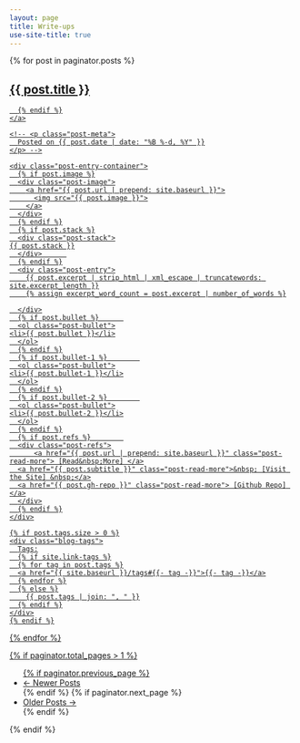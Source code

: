 ```yaml
---
layout: page
title: Write-ups
use-site-title: true
---
```

<div class="posts-list">
  {% for post in paginator.posts %}
  <article class="post-preview">
    <a href="{{ post.subtitle }}">
	  <h2 class="post-title">{{ post.title }}</h2>

<!-- 	  {% if post.subtitle %}
	  <h3 class="post-subtitle">
	    {{ post.subtitle }}
	  </h3> -->
	  {% endif %}
    </a>

    <!-- <p class="post-meta">
      Posted on {{ post.date | date: "%B %-d, %Y" }}
    </p> -->
    
    <div class="post-entry-container">
      {% if post.image %}
      <div class="post-image">
        <a href="{{ post.url | prepend: site.baseurl }}">
          <img src="{{ post.image }}">
        </a>
      </div>
      {% endif %}
      {% if post.stack %}
      <div class="post-stack">
	{{ post.stack }}
      </div>	  
      {% endif %}
      <div class="post-entry">
        {{ post.excerpt | strip_html | xml_escape | truncatewords: site.excerpt_length }}
        {% assign excerpt_word_count = post.excerpt | number_of_words %}
<!--         {% if post.content != post.excerpt or excerpt_word_count > site.excerpt_length %}
          <a href="{{ post.url | prepend: site.baseurl }}" class="post-read-more"> [Read&nbsp;More] </a>
	  <a href="{{ post.subtitle }}" class="post-read-more">&nbsp; [Visit the Site] &nbsp;</a>
	  <a href="{{ post.gh-repo }}" class="post-read-more"> [Github Repo] </a>
        {% endif %} -->
      </div>
      {% if post.bullet %}	    
      <ol class="post-bullet">
	<li>{{ post.bullet }}</li>
      </ol>
      {% endif %}
      {% if post.bullet-1 %}	    
      <ol class="post-bullet">
	<li>{{ post.bullet-1 }}</li>
      </ol>
      {% endif %}
      {% if post.bullet-2 %}	    
      <ol class="post-bullet">
	<li>{{ post.bullet-2 }}</li>
      </ol>
      {% endif %}
      {% if post.refs %}	    
      <div class="post-refs">
          <a href="{{ post.url | prepend: site.baseurl }}" class="post-read-more"> [Read&nbsp;More] </a>
	  <a href="{{ post.subtitle }}" class="post-read-more">&nbsp; [Visit the Site] &nbsp;</a>
	  <a href="{{ post.gh-repo }}" class="post-read-more"> [Github Repo] </a>
      </div>
      {% endif %}
    </div>

    {% if post.tags.size > 0 %}
    <div class="blog-tags">
      Tags:
      {% if site.link-tags %}
      {% for tag in post.tags %}
      <a href="{{ site.baseurl }}/tags#{{- tag -}}">{{- tag -}}</a>
      {% endfor %}
      {% else %}
        {{ post.tags | join: ", " }}
      {% endif %}
    </div>
    {% endif %}

   </article>
  {% endfor %}
</div>

{% if paginator.total_pages > 1 %}
<ul class="pager main-pager">
  {% if paginator.previous_page %}
  <li class="previous">
    <a href="{{ paginator.previous_page_path | prepend: site.baseurl | replace: '//', '/' }}">&larr; Newer Posts</a>
  </li>
  {% endif %}
  {% if paginator.next_page %}
  <li class="next">
    <a href="{{ paginator.next_page_path | prepend: site.baseurl | replace: '//', '/' }}">Older Posts &rarr;</a>
  </li>
  {% endif %}
</ul>
{% endif %}